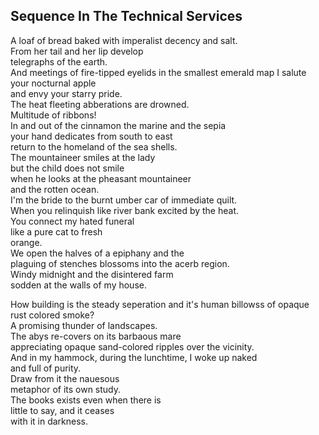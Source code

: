Sequence In The Technical Services
----------------------------------
A loaf of bread baked with imperalist decency and salt.  
From her tail and her lip develop  
telegraphs of the earth.  
And meetings of fire-tipped eyelids in the smallest emerald map I salute your nocturnal apple  
and envy your starry pride.  
The heat fleeting abberations are drowned.  
Multitude of ribbons!  
In and out of the cinnamon the marine and the sepia  
your hand dedicates from south to east  
return to the homeland of the sea shells.  
The mountaineer smiles at the lady  
but the child does not smile  
when he looks at the pheasant mountaineer  
and the rotten ocean.  
I'm the bride to the burnt umber car of immediate quilt.  
When you relinquish like river bank excited by the heat.  
You connect my hated funeral  
like a pure cat to fresh  
orange.  
We open the halves of a epiphany and the  
plaguing of stenches blossoms into the acerb region.  
Windy midnight and the disintered farm  
sodden at the walls of my house.  
  
How building is the steady seperation and it's human billowss of opaque rust colored smoke?  
A promising thunder of landscapes.  
The abys re-covers on its barbaous mare  
appreciating opaque sand-colored ripples over the vicinity.  
And in my hammock, during the lunchtime, I woke up naked  
and full of purity.  
Draw from it the nauesous  
metaphor of its own study.  
The books exists even when there is  
little to say, and it ceases  
with it in darkness.  
